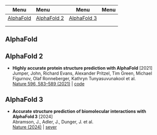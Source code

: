 




| Menu | Menu | Menu | Menu |
| ------ | :---------- | ------ | ------ |
| [AlphaFold](#alphafold) | [AlphaFold 2](#alphafold-2) | [AlphaFold 3](#alphafold-3) |  |
|  |  |  |  |
|  |  |  |  |




## AlphaFold



## AlphaFold 2



* **Highly accurate protein structure prediction with AlphaFold** [2021]  
Jumper, John, Richard Evans, Alexander Pritzel, Tim Green, Michael Figurnov, Olaf Ronneberger, Kathryn Tunyasuvunakool et al.   
[Nature 596, 583–589 (2021)](https://doi.org/10.1038/s41586-021-03819-2) | [code](https://github.com/google-deepmind/alphafold)





## AlphaFold 3


* **Accurate structure prediction of biomolecular interactions with AlphaFold 3** [2024]  
Abramson, J., Adler, J., Dunger, J. et al.   
[Nature (2024)](https://doi.org/10.1038/s41586-024-07487-w) | [sever](https://alphafoldserver.com/)










